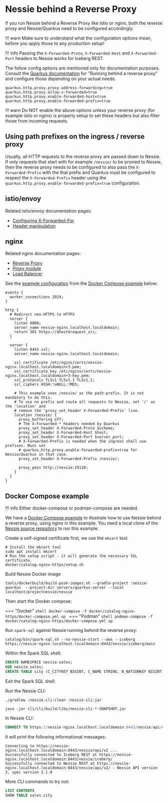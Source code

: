 # Nessie behind a Reverse Proxy

If you run Nessie behind a Reverse Proxy like istio or nginx, both the reverse proxy and Nessie/Quarkus need to be
configured accordingly.

!!! warn
    Make sure to understand what the configuration options mean, before you apply those to any production setup!

!!! info
    Passing the `X-Forwarded-Proto`, `X-Forwarded-Host` and `X-Forwarded-Port` headers to Nessie works for
    Iceberg REST.

The follow config options are mentioned only for documentation purposes. Consult the
[Quarkus documentation](https://quarkus.io/guides/http-reference#reverse-proxy) for "Running behind a reverse proxy"
and configure those depending on your actual needs.
```properties
quarkus.http.proxy.proxy-address-forwarding=true
quarkus.http.proxy.allow-x-forwarded=true
quarkus.http.proxy.enable-forwarded-host=true
quarkus.http.proxy.enable-forwarded-prefix=true
```

!!! warn
    Do NOT enable the above options unless your reverse proxy (for example istio or nginx)
    is properly setup to set these headers but also filter those from incoming requests.

## Using path prefixes on the ingress / reverse proxy

Usually, all HTTP requests to the reverse proxy are passed down to Nessie. If only requests that
start with for example `/nessie/` to be proxied to Nessie, then the reverse proxy needs to be
configured to also pass the `X-Forwarded-Prefix` with the that prefix and Quarkus must be configured
to respect the `X-Forwarded-Prefix` header using the `quarkus.http.proxy.enable-forwarded-prefix=true`
configuration.

## istio/envoy

Related istio/envoy documentation pages:

* [Configuring X-Forwarded-For](https://istio.io/latest/docs/ops/configuration/traffic-management/network-topologies/#configuring-x-forwarded-for-headers)
* [Header manipulation](https://www.envoyproxy.io/docs/envoy/latest/configuration/http/http_conn_man/headers)

## nginx

Related nginx documentation pages:

* [Reverse Proxy](https://docs.nginx.com/nginx/admin-guide/web-server/reverse-proxy/#passing-a-request-to-a-proxied-server)
* [Proxy module](http://nginx.org/en/docs/http/ngx_http_proxy_module.html)
* [Load Balancer](https://nginx.org/en/docs/http/load_balancing.html)

See the [example configuration](https://github.com/projectnessie/nessie/tree/main/docker/catalog-nginx-https/nginx.conf) from the [Docker Compose example](#docker-compose-example) below:
```apacheconf
events {
  worker_connections 1024;
}

http {
  # Redirect non-HTTPS to HTTPS
  server {
    listen 8080;
    server_name nessie-nginx.localhost.localdomain;
    return 301 https://$host$request_uri;
  }

  server {
    listen 8443 ssl;
    server_name nessie-nginx.localhost.localdomain;

    ssl_certificate /etc/nginx/certs/nessie-nginx.localhost.localdomain+3.pem;
    ssl_certificate_key /etc/nginx/certs/nessie-nginx.localhost.localdomain+3-key.pem;
    ssl_protocols TLSv1 TLSv1.1 TLSv1.2;
    ssl_ciphers HIGH:!aNULL:!MD5;

    # This example uses /nessie/ as the path-prefix. It is not mandatory to do this.
    # To use no prefix and route all requests to Nessie, set '/' as the 'location' and
    # remove the 'proxy_set_header X-Forwarded-Prefix' line.
    location /nessie/ {
      proxy_buffering off;
      # The X-Forwarded-* headers needed by Quarkus
      proxy_set_header X-Forwarded-Proto $scheme;
      proxy_set_header X-Forwarded-Host $host;
      proxy_set_header X-Forwarded-Port $server_port;
      # X-Forwarded-Prefix is needed when the ingress shall use prefixes. Must set
      # quarkus.http.proxy.enable-forwarded-prefix=true for Nessie/Quarkus in that case.
      proxy_set_header X-Forwarded-Prefix /nessie/;

      proxy_pass http://nessie:19120;
    }
  }
}
```

## Docker Compose example

!!! info
    Either docker-compose or podman-compose are needed.

We have a [Docker Compose example](https://github.com/projectnessie/nessie/tree/main/docker/catalog-nginx-https) to
illustrate how to use Nessie behind a reverse proxy, using nginx in this example. You need a local clone of the
[Nessie source repository](https://github.com/projectnessie/nessie) to run this example.

Create a self-signed certificate first, we use the `mkcert` tool.
```shell
# Install the mkcert tool
sudo apt install mkcert
# Run the setup script - it will generate the necessary SSL certificate.
docker/catalog-nginx-https/setup.sh
```

Build Nessie Docker image
```shell
tools/dockerbuild/build-push-images.sh --gradle-project :nessie-quarkus  --project-dir servers/quarkus-server --local localhost/projectnessie/nessie
```

Then start the Docker compose:

=== "Docker"
    ```shell
    docker-compose -f docker/catalog-nginx-https/docker-compose.yml up
    ```
=== "Podman"
    ```shell
    podman-compose -f docker/catalog-nginx-https/docker-compose.yml up
    ```
 
Run `spark-sql` against Nessie running behind the reverse proxy:
```shell
catalog/bin/spark-sql.sh --no-nessie-start --aws --iceberg https://nessie-nginx.localhost.localdomain:8443/nessie/iceberg/main
```

Within the Spark SQL shell:
```sql
CREATE NAMESPACE nessie.sales;
USE nessie.sales;
CREATE TABLE city (C_CITYKEY BIGINT, C_NAME STRING, N_NATIONKEY BIGINT, C_COMMENT STRING) USING iceberg PARTITIONED BY (bucket(16, N_NATIONKEY));
```

Exit the Spark SQL shell.

Run the Nessie CLI:
```shell
./gradlew :nessie-cli:clean :nessie-cli:jar

java -jar cli/cli/build/libs/nessie-cli-*-SNAPSHOT.jar
```

In Nessie CLI:
```sql
CONNECT TO https://nessie-nginx.localhost.localdomain:8443/nessie/api/v2
```
It will print the following informational messages:
```
Connecting to https://nessie-nginx.localhost.localdomain:8443/nessie/api/v2 ...
Successfully connected to Iceberg REST at https://nessie-nginx.localhost.localdomain:8443/nessie/iceberg/
Successfully connected to Nessie REST at https://nessie-nginx.localhost.localdomain:8443/nessie/api/v2/ - Nessie API version 2, spec version 2.1.0
```

More CLI commands to try out:
```sql
LIST CONTENTS
SHOW TABLE sales.city
```
